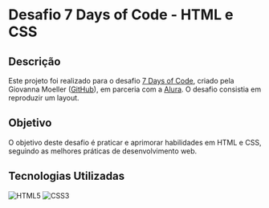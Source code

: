 # Desafio 7 Days of Code - HTML e CSS

## Descrição

Este projeto foi realizado para o desafio [7 Days of Code](https://alura-7dayscode.vercel.app/), criado pela Giovanna Moeller ([GitHub](https://github.com/giovannamoeller)), em parceria com a [Alura](https://www.alura.com.br/). O desafio consistia em reproduzir um layout.

## Objetivo

O objetivo deste desafio é praticar e aprimorar habilidades em HTML e CSS, seguindo as melhores práticas de desenvolvimento web.

## Tecnologias Utilizadas

![HTML5](https://img.shields.io/badge/html5-%23E34F26.svg?style=for-the-badge&logo=html5&logoColor=white) ![CSS3](https://img.shields.io/badge/css3-%231572B6.svg?style=for-the-badge&logo=css3&logoColor=white)



